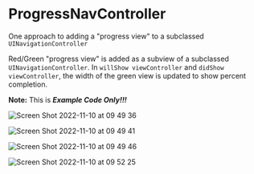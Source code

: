 # ProgressNavController

One approach to adding a "progress view" to a subclassed `UINavigationController`

Red/Green "progress view" is added as a subview of a subclassed `UINavigationController`. In `willShow viewController` and `didShow viewController`, the width of the green view is updated to show percent completion.

**Note:** This is ***Example Code Only!!!***

![Screen Shot 2022-11-10 at 09 49 36](https://user-images.githubusercontent.com/9865951/201123899-af4255e1-c99b-49a3-9988-8b21aefcce17.png)

![Screen Shot 2022-11-10 at 09 49 41](https://user-images.githubusercontent.com/9865951/201123931-e308edb9-ceac-425c-b0a5-ee5bbd14bb18.png)

![Screen Shot 2022-11-10 at 09 49 46](https://user-images.githubusercontent.com/9865951/201123954-63f81698-1291-4ff1-b9de-0824a60283d9.png)

![Screen Shot 2022-11-10 at 09 52 25](https://user-images.githubusercontent.com/9865951/201123969-4ab77cbe-b33c-4393-b93f-328440e3b9bb.png)
